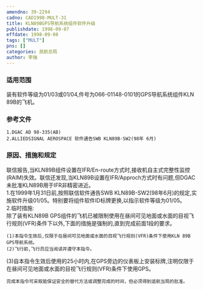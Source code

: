 ```yaml
---
amendno: 39-2294  
cadno: CAD1998-MULT-31  
title: KLN89BGPS导航系统组件软件升级  
publishdate: 1998-09-07  
effdate: 1998-09-08  
tags: ["MULT"]  
pns: []  
categories: 民航总局  
author: 李强  
---
```

  
### 适用范围  
装有软件等级为01/03或01/04,件号为066-01148-0101的GPS导航系统组件KLN 89B的飞机。  
  
<!--more-->  
### 参考文件  
    1.DGAC AD 98-335(AB)  
    2.ALLIEDSIGNAL AEROSPACE 软件通告SWB KLN89B-SW2(98年 6月)  
  
### 原因、措施和规定  
联信报告,当KLN89B组件设置在IFR/En-route方式时,接收机自主式完整性监控(RAIM)失效。联信还发现,当KLN89B设置在IFR/Approch方式时有问题,但DGAC未批准KLN89B用于IFR非精密进近。  
    1.在1999年1月31日前,按照联信软件通告SWB KLN89B-SW2(98年6月)的规定,实施软件升级01/05。特别要将组件软件ID标牌更换,以指示软件等级为01/05。  
    2.临时措施:  
    除了装有KLN89B GPS组件的飞机已被限制使用在昼间可见地面或水面的目视飞行规则(VFR)条件下以外,下面的措施是强制的,直到完成前面1段的要求。  
      
    (1)本指令生效后,仅限于在昼间可见地面或水面的目视飞行规则(VFR)条件下使用KLN 89B GPS导航系统。  
    (2)飞行前,飞行员应当阅读并遵守本指令。  
(3)自本指令生效后使用的25小时内,在GPS旁边的仪表板上安装标牌,注明仅限于在昼间可见地面或水面的目视飞行规则(VFR)条件下使用GPS。  
  
    完成本指令可采取能保证安全的替代方法或调整完成的时间，但必须得到适航当局的批准。  
